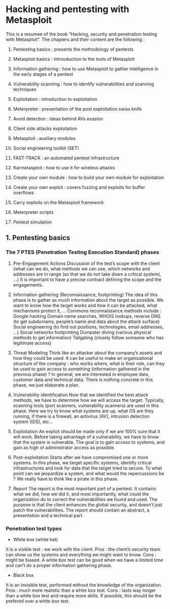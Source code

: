 # Hacking and pentesting with Metasploit

This is a resumee of the book “Hacking, security and penetration testing with Metasploit”.
The chapters and their content are the following :

1. Pentesting basics : presents the methodology of pentests

2. Metasploit basics : introoduction to the tools of Metasploit

3. Information gathering : how to use Metasploit to gather intelligence in the early stages of a pentest
4. Vulnerability scanning : how to identify vulnerabilities and scanning techniques
5. Exploitation : introduction to exploitation
6. Meterpreter : presentation of the post exploitation swiss knife
7. Avoid detection : ideas behind AVs evasion
8. Client side attacks exploitation
9. Metasploit : auxiliary modules
10. Social engineering toolkit (SET)
11. FAST-TRACK : an automated pentest infrastructure
12. Karmetasploit : how to use it for wireless attacks
13. Create your own module : how to build your own module for exploitation
14. Create your own exploit : covers fuzzing and exploits for buffer overflows
15. Carry exploits on the Metasploit framework
16. Meterpreter scripts
17. Pentest simulation

## 1. Pentesting basics
### The 7 PTES (Penetration Testing Execution Standard) phases

1. Pre-Engagement Actions
Discussion of the test’s scope with the client (what can we do, what methods we can use, which networks and addresses are in range (so that we do not take down a critical system), …)
It is important to have a precise contract defining the scope and the engagements.

2. Information gathering (Reconnaissance, footprinting)
The idea of this phase is to gather as much information about the target as possible. We want to know how the target works and how it can be attacked, what mechanisms protect it, ... Commons reconnaissance methods include :
Google hacking
Domain name searches, WHOIS lookups, reverse DNS (to get subdomains, people’s name and data about the attack surface)
Social engineering (to find out positions, technologies, email addresses, …)
Social networks footprinting
Dumpster diving (various physical methods to get information)
Tailgating (closely follow someone who has legitimate access)

3. Threat Modeling
Think like an attacker about the company’s assets and how they could be used. It can be useful to make an organizational structure of the company : who works where, what is their role, can they be used to gain access to something (information gathered in the previous phase) ?
In general, we are interested in employee data, customer data and technical data. There is nothing concrete in this phase, we just elaborate a plan.

4. Vulnerability identification
Now that we identified the best attack methods, we have to determine how we will access the target. Typically, scanning tools (port scanners, vulnerability scanners) are used in this phase. Here we try to know what systems are up, what OS are they running, if there is a firewall, an antivirus (AV), intrusion detection system (IDS), etc…

5. Exploitation
An exploit should be made only if we are 100% sure that it will work. Before taking advantage of a vulnerability, we have to know that the system is vulnerable. The goal is to gain access to systems, and gain as high of administrator access as possible.

6. Post-exploitation
Starts after we have compromised one or more systems. In this phase, we target specific systems, identify critical infrastructures and look for data that the target tried to secure. To what point can we jeopardize a system, and what would the repercussions be ?
We really have to think like a pirate in this phase.

7. Report
The report is the most important part of a pentest. It contains what we did, how we did it, and most importantly, what could the organization do to correct the vulnerabilities we found and used. The purpose is that the client enhances the global security, and doesn’t just patch the vulnerabilities.
The report should contain an abstract, a presentation and a technical part.


### Penetration test types

* White box (white hat)

It is a visible test : we work with the client.
Pros : the client’s security team can show us the systems and everything we might want to know.
Cons : might be biased.
A white box test can be good when we have a limited time and can’t do a proper information gathering phase.

* Black box

It is an invisible test, performed without the knowledge of the organization.
Pros : much more realistic than a white box test.
Cons : lasts way longer than a white box test and require more skills.
If possible, this should be the prefered over a white box test.



